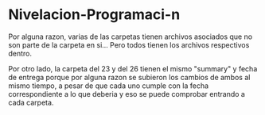 # Nivelacion-Programaci-n
Por alguna razon, varias de las carpetas tienen archivos asociados que no son parte de la carpeta en si... Pero todos tienen los archivos respectivos dentro.


Por otro lado, la carpeta del 23 y del 26 tienen el mismo "summary" y fecha de entrega porque por alguna razon se subieron
los cambios de ambos al mismo tiempo, a pesar de que cada uno cumple con la fecha correspondiente a lo que deberia y eso se puede comprobar entrando a cada carpeta.
